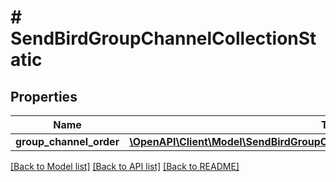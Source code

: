# # SendBirdGroupChannelCollectionStatic

## Properties

Name | Type | Description | Notes
------------ | ------------- | ------------- | -------------
**group_channel_order** | [**\OpenAPI\Client\Model\SendBirdGroupChannelCollectionStaticGroupChannelOrder**](SendBirdGroupChannelCollectionStaticGroupChannelOrder.md) |  | [optional]

[[Back to Model list]](../../README.md#models) [[Back to API list]](../../README.md#endpoints) [[Back to README]](../../README.md)
